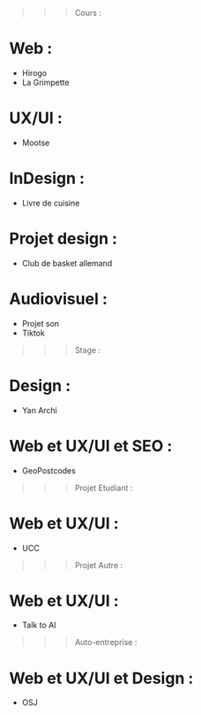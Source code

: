 > > > Cours :

# Web :

- Hirogo
- La Grimpette

# UX/UI :

- Mootse

# InDesign :

- Livre de cuisine

# Projet design :

- Club de basket allemand

# Audiovisuel :

- Projet son
- Tiktok

> > > Stage :

# Design :

- Yan Archi

# Web et UX/UI et SEO :

- GeoPostcodes

> > > Projet Etudiant :

# Web et UX/UI :

- UCC

> > > Projet Autre :

# Web et UX/UI :

- Talk to AI

> > > Auto-entreprise :

# Web et UX/UI et Design :

- OSJ
